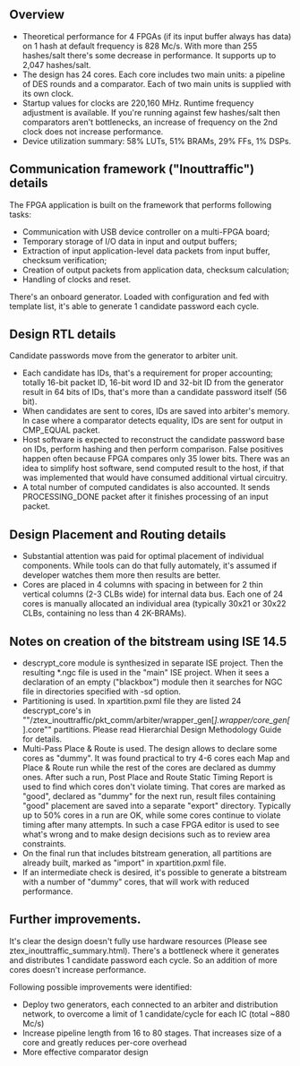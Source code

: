 ## Overview

- Theoretical performance for 4 FPGAs (if its input buffer always has data) on 1 hash at default frequency is 828 Mc/s. With more than 255 hashes/salt there's some decrease in performance. It supports up to 2,047 hashes/salt.
- The design has 24 cores. Each core includes two main units: a pipeline of DES rounds and a comparator. Each of two main units is supplied with its own clock.
- Startup values for clocks are 220,160 MHz. Runtime frequency adjustment is available. If you're running against few hashes/salt then comparators aren't bottlenecks, an increase of frequency on the 2nd clock does not increase performance.
- Device utilization summary: 58% LUTs, 51% BRAMs, 29% FFs, 1% DSPs.


## Communication framework ("Inouttraffic") details

The FPGA application is built on the framework that performs following tasks:
- Communication with USB device controller on a multi-FPGA board;
- Temporary storage of I/O data in input and output buffers;
- Extraction of input application-level data packets from input buffer, checksum verification;
- Creation of output packets from application data, checksum calculation;
- Handling of clocks and reset.

There's an onboard generator. Loaded with configuration and fed with template list, it's able to generate 1 candidate password each cycle.


## Design RTL details

Candidate passwords move from the generator to arbiter unit.
- Each candidate has IDs, that's a requirement for proper accounting; totally 16-bit packet ID, 16-bit word ID and 32-bit ID from the generator result in 64 bits of IDs, that's more than a candidate password itself (56 bit).
- When candidates are sent to cores, IDs are saved into arbiter's memory. In case where a comparator detects equality, IDs are sent for output in CMP_EQUAL packet.
- Host software is expected to reconstruct the candidate password base on IDs, perform hashing and then perform comparison. False positives happen often because FPGA compares only 35 lower bits. There was an idea to simplify host software, send computed result to the host, if that was implemented that would have consumed additional virtual circuitry.
- A total number of computed candidates is also accounted. It sends PROCESSING_DONE packet after it finishes processing of an input packet.


## Design Placement and Routing details

- Substantial attention was paid for optimal placement of individual components. While tools can do that fully automately, it's assumed if developer watches them more then results are better.
- Cores are placed in 4 columns with spacing in between for 2 thin vertical columns (2-3 CLBs wide) for internal data bus. Each one of 24 cores is manually allocated an individual area (typically 30x21 or 30x22 CLBs, containing no less than 4 2K-BRAMs).


## Notes on creation of the bitstream using ISE 14.5

- descrypt_core module is synthesized in separate ISE project. Then the resulting *.ngc file is used in the "main" ISE project. When it sees a declaration of an empty ("blackbox") module then it searches for NGC file in directories specified with -sd option.
- Partitioning is used. In xpartition.pxml file they are listed 24 descrypt_core's in ""/ztex_inouttraffic/pkt_comm/arbiter/wrapper_gen[*].wrapper/core_gen[*].core"" partitions. Please read Hierarchial Design Methodology Guide for details.
- Multi-Pass Place & Route is used. The design allows to declare some cores as "dummy". It was found practical to try 4-6 cores each Map and Place & Route run while the rest of the cores are declared as dummy ones. After such a run, Post Place and Route Static Timing Report is used to find which cores don't violate timing. That cores are marked as "good", declared as "dummy" for the next run, result files containing "good" placement are saved into a separate "export" directory. Typically up to 50% cores in a run are OK, while some cores continue to violate timing after many attempts. In such a case FPGA editor is used to see what's wrong and to make design decisions such as to review area constraints.
- On the final run that includes bitstream generation, all partitions are already built, marked as "import" in xpartition.pxml file.
- If an intermediate check is desired, it's possible to generate a bitstream with a number of "dummy" cores, that will work with reduced performance.


## Further improvements.

It's clear the design doesn't fully use hardware resources (Please see ztex_inouttraffic_summary.html).
There's a bottleneck where it generates and distributes 1 candidate password each cycle. So an addition of more cores doesn't increase performance.

Following possible improvements were identified:
- Deploy two generators, each connected to an arbiter and distribution network, to overcome a limit of 1 candidate/cycle for each IC (total ~880 Mc/s)
- Increase pipeline length from 16 to 80 stages. That increases size of a core and greatly reduces per-core overhead
- More effective comparator design

